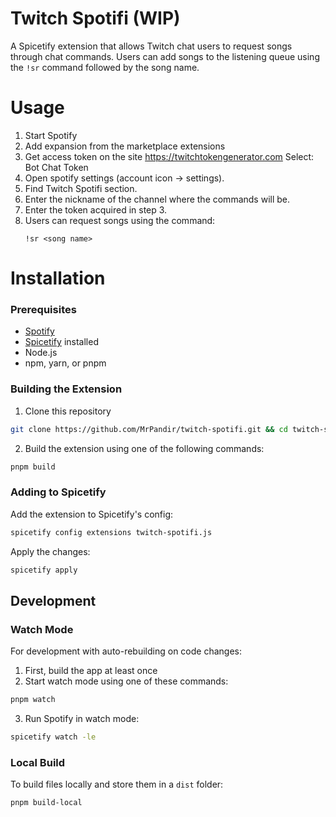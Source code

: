 # Twitch Spotifi (WIP)
A Spicetify extension that allows Twitch chat users to request songs through chat commands. Users can add songs to the listening queue using the `!sr` command followed by the song name.

# Usage

1. Start Spotify
2. Add expansion from the marketplace extensions
3. Get access token on the site https://twitchtokengenerator.com Select: Bot Chat Token
4. Open spotify settings (account icon -> settings).
5. Find Twitch Spotifi section.
6. Enter the nickname of the channel where the commands will be.
7. Enter the token acquired in step 3.
8. Users can request songs using the command:
   ```
   !sr <song name>
   ```

# Installation

### Prerequisites

- [Spotify](https://www.spotify.com/)
- [Spicetify](https://spicetify.app/) installed
- Node.js
- npm, yarn, or pnpm

### Building the Extension

1. Clone this repository

```bash
git clone https://github.com/MrPandir/twitch-spotifi.git && cd twitch-spotifi
```
2. Build the extension using one of the following commands:

```bash
pnpm build
```

### Adding to Spicetify

Add the extension to Spicetify's config:

```bash
spicetify config extensions twitch-spotifi.js
```

Apply the changes:

```bash
spicetify apply
```

## Development

### Watch Mode

For development with auto-rebuilding on code changes:

1. First, build the app at least once
2. Start watch mode using one of these commands:

```bash
pnpm watch
```

3. Run Spotify in watch mode:

```bash
spicetify watch -le
```

### Local Build

To build files locally and store them in a `dist` folder:

```bash
pnpm build-local
```
